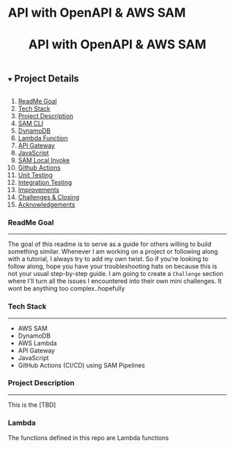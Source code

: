# API with OpenAPI & AWS SAM

<p align="center">
  <h1 align="center"><b> API with OpenAPI & AWS SAM </b></h1>
</p>



<details open="open">
  <summary><h2 style="display: inline-block">Project Details</h2></summary>
  <ol>
    <li><a href="#readme-goal">ReadMe Goal</a>
    <li><a href="#tech-stack">Tech Stack</a>
    </li>
    <li><a href="#project-description">Project Description</a></li>
    <li><a href="#sam-cli">SAM CLI</a></li>    
    <li><a href="#dynamodb">DynamoDB</a></li>
    <li><a href="#lambda-function">Lambda Function</a></li>
    <li><a href="#api-gateway">API Gateway</a></li>
    <li><a href="#javascript">JavaScript</a></li>
    <li><a href="#sam-local-invoke">SAM Local Invoke</a></li>
    <li><a href="#github-actions">Github Actions</a></li>
    <li><a href="#unit-testing">Unit Testing</a></li>
    <li><a href="#integration-testing">Integration Testing</a></li>
    <li><a href="#improvements">Improvements</a></li>
    <li><a href="#challenges-closing">Challenges & Closing</a></li>
    <li><a href="#acknowledgements">Acknowledgements</a></li>
  </ol>
</details>


### ReadMe Goal
---------------------
The goal of this readme is to serve as a guide for others willing to build something similar. Whenever I am working on a project or following along with a tutorial, I always try to add my own twist. So if you're looking to follow along, hope you have your troubleshooting hats on because this is not your usual step-by-step guide. I am going to create a `Challenge` section where I'll turn all the issues I encountered into their own mini challenges. It wont be anything too complex..hopefully


### Tech Stack
------------------
- AWS SAM
- DynamoDB
- AWS Lambda
- API Gateway
- JavaScript
- GitHub Actions (CI/CD) using SAM Pipelines


### Project Description
-----------------
This is the [TBD]



### Lambda
The functions defined in this repo are Lambda functions
